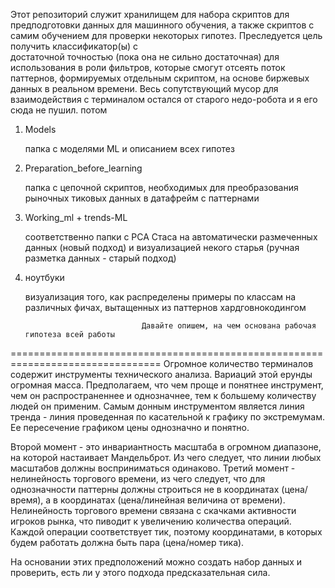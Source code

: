 Этот репозиторий служит хранилищем для набора скриптов для предподготовки данных для машинного обучения, 
а также скриптов с самим обучением для проверки некоторых гипотез. Преследуется цель получить классификатор(ы) с  
достаточной точностью (пока она не сильно достаточная) для использования в роли фильтров, которые смогут отсеять 
поток паттернов, формируемых отдельным скриптом, на основе биржевых данных в реальном времени. Весь сопутствующий 
мусор для взаимодействия с терминалом остался от старого недо-робота и я его сюда не пушил. потом 

1.  Models

    папка с моделями ML и описанием всех гипотез
    
    
2.  Preparation_before_learning

    папка с цепочной скриптов, необходимых для преобразования рыночных тиковых данных в датафрейм с паттернами


3.  Working_ml + trends-ML   

    соответственно папки с PCA Стаса на автоматически размеченных данных (новый подход) и
    визуализацией некого старья (ручная разметка данных - старый подход)
    
    
4.  ноутбуки

    визуализация того, как распределены примеры по классам на различных фичах, вытащенных из паттернов хардговнокодингом

                                  Давайте опишем, на чем основана рабочая гипотеза всей работы
================================================================================
Огромное количество терминалов содержит инструменты технического анализа. Вариаций этой ерунды огромная масса. Предполагаем, 
что чем проще и понятнее инструмент, чем он распространеннее и однозначнее, тем к большему количеству людей он применим.
Самым донным инструментом является линия тренда - линия проведенная по касательной к графику по экстремумам. Ее пересечение
графиком цены однозначно и понятно.

Второй момент - это инвариантность масштаба в огромном диапазоне, на которой настаивает Мандельброт. Из чего следует, что линии 
любых масштабов должны восприниматься одинаково. 
Третий момент - нелинейность торгового времени, из чего следует, что для однозначности паттерны должны строиться не в координатах 
(цена/время), а в координатах (цена/линейная величина от времени). Нелинейность торгового времени связана с скачками активности 
игроков рынка, что пиводит к увеличению количества операций. Каждой операции соответствует тик, поэтому координатами, в которых 
будем работать должна быть пара (цена/номер тика).

На основании этих предположений можно создать набор данных и проверить, есть ли у этого подхода предсказательная сила.

